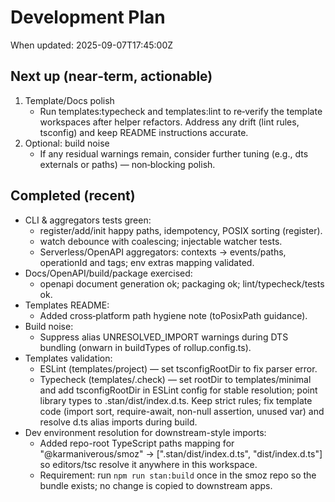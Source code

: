 # Development Plan

When updated: 2025-09-07T17:45:00Z

## Next up (near‑term, actionable)

1. Template/Docs polish
   - Run templates:typecheck and templates:lint to re‑verify the template
     workspaces after helper refactors. Address any drift (lint rules,
     tsconfig) and keep README instructions accurate.
2. Optional: build noise
   - If any residual warnings remain, consider further tuning (e.g., dts
     externals or paths) — non‑blocking polish.

## Completed (recent)

- CLI & aggregators tests green:
  - register/add/init happy paths, idempotency, POSIX sorting (register).
  - watch debounce with coalescing; injectable watcher tests.
  - Serverless/OpenAPI aggregators: contexts → events/paths, operationId and
    tags; env extras mapping validated.
- Docs/OpenAPI/build/package exercised:
  - openapi document generation ok; packaging ok; lint/typecheck/tests ok.
- Templates README:
  - Added cross‑platform path hygiene note (toPosixPath guidance).
- Build noise:
  - Suppress alias UNRESOLVED_IMPORT warnings during DTS bundling (onwarn in
    buildTypes of rollup.config.ts).
- Templates validation:
  - ESLint (templates/project) — set tsconfigRootDir to fix parser error.
  - Typecheck (templates/.check) — set rootDir to templates/minimal and add
    tsconfigRootDir in ESLint config for stable resolution; point library
    types to .stan/dist/index.d.ts. Keep strict rules; fix template code
    (import sort, require-await, non-null assertion, unused var) and resolve
    d.ts alias imports during build.
- Dev environment resolution for downstream-style imports:
  - Added repo-root TypeScript paths mapping for "@karmaniverous/smoz" ->
    [".stan/dist/index.d.ts", "dist/index.d.ts"] so editors/tsc resolve it
    anywhere in this workspace.
  - Requirement: run `npm run stan:build` once in the smoz repo so the bundle
    exists; no change is copied to downstream apps.

